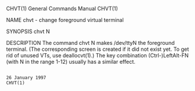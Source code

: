 CHVT(1)                                                                                 General Commands Manual                                                                                CHVT(1)

NAME
       chvt - change foreground virtual terminal

SYNOPSIS
       chvt N

DESCRIPTION
       The  command  chvt N makes /dev/ttyN the foreground terminal.  (The corresponding screen is created if it did not exist yet.  To get rid of unused VTs, use deallocvt(1).)  The key combination
       (Ctrl-)LeftAlt-FN (with N in the range 1-12) usually has a similar effect.

                                                                                            26 January 1997                                                                                    CHVT(1)
